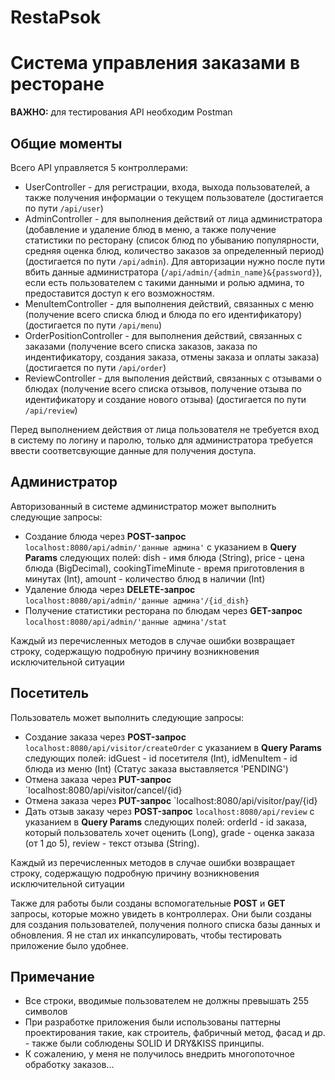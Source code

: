 # RestaPsok
# Система управления заказами в ресторане
**ВАЖНО:** для тестирования API необходим Postman
## Общие моменты
Всего API управляется 5 контроллерами: 
* UserController - для регистрации, входа, выхода пользователей, а также получения информации о текущем пользователе (достигается по пути `/api/user`)
* AdminController - для выполнения действий от лица администратора (добавление и удаление блюд в меню, а также получение статистики по ресторану (список блюд по убыванию популярности, средняя оценка блюд, количество заказов за определенный период) (достигается по пути `/api/admin`). Для авторизации нужно после пути вбить данные администратора (`/api/admin/{admin_name}&{password}`), если есть пользователем с такими данными и ролью админа, то предоставится доступ к его возможностям.
* MenuItemController - для выполнения действий, связанных с меню (получение всего списка блюд и блюда по его идентификатору) (достигается по пути `/api/menu`)
* OrderPositionController - для выполнения действий, связанных с заказами (получение всего списка заказов, заказа по индентификатору, создания заказа, отмены заказа и оплаты заказа) (достигается по пути `/api/order`)
* ReviewController - для выполения действий, связанных с отзывами о блюдах (получение всего списка отзывов, получение отзыва по идентификатору и создание нового отзыва) (достигается по пути `/api/review`)

Перед выполнением действия от лица пользователя не требуется вход в систему по логину и паролю, только для администратора требуется ввести соответсвующие данные для получения доступа. 

## Администратор
Авторизованный в системе администратор может выполнить следующие запросы:
* Создание блюда через **POST-запрос** `localhost:8080/api/admin/'данные админа'` с указанием в **Query Params** следующих полей: dish - имя блюда (String), price - цена блюда (BigDecimal), cookingTimeMinute - время приготовления в минутах (Int), amount - количество блюд в наличии (Int)
* Удаление блюда через **DELETE-запрос** `localhost:8080/api/admin/'данные админа'/{id_dish}`
* Получение статистики ресторана по блюдам через **GET-запрос** `localhost:8080/api/admin/'данные админа'/stat`

Каждый из перечисленных методов в случае ошибки возвращает строку, содержащую подробную причину возникновения исключительной ситуации

## Посетитель
Пользователь может выполнить следующие запросы:
* Создание заказа через **POST-запрос** `localhost:8080/api/visitor/createOrder` с указанием в **Query Params** следующих полей: idGuest - id посетителя (Int), idMenuItem - id блюда из меню (Int) (Статус заказа выставляется 'PENDING')
* Отмена заказа через **PUT-запрос** `localhost:8080/api/visitor/cancel/{id}
* Отмена заказа через **PUT-запрос** `localhost:8080/api/visitor/pay/{id}
* Дать отзыв заказу через **POST-запрос** `localhost:8080/api/review` c указанием в **Query Params** следующих полей: orderId - id заказа, который пользователь хочет оценить (Long), grade - оценка заказа (от 1 до 5), review - текст отзыва (String). 

Каждый из перечисленных методов в случае ошибки возвращает строку, содержащую подробную причину возникновения исключительной ситуации

Также для работы были созданы вспомогательные **POST** и **GET** запросы, которые можно увидеть в контроллерах. Они были созданы для создания пользователей, получения полного списка базы данных и обновления. Я не стал их инкапсулировать, чтобы тестировать приложение было удобнее.

## Примечание
* Все строки, вводимые пользователем не должны превышать 255 символов
* При разработке приложения были использованы паттерны проектирования такие, как строитель, фабричный метод, фасад и др. - также были соблюдены SOLID И DRY&KISS принципы.
* К сожалению, у меня не получилось внедрить многопоточное обработку заказов...
